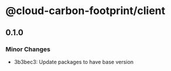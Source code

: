 # @cloud-carbon-footprint/client

## 0.1.0

### Minor Changes

- 3b3bec3: Update packages to have base version
